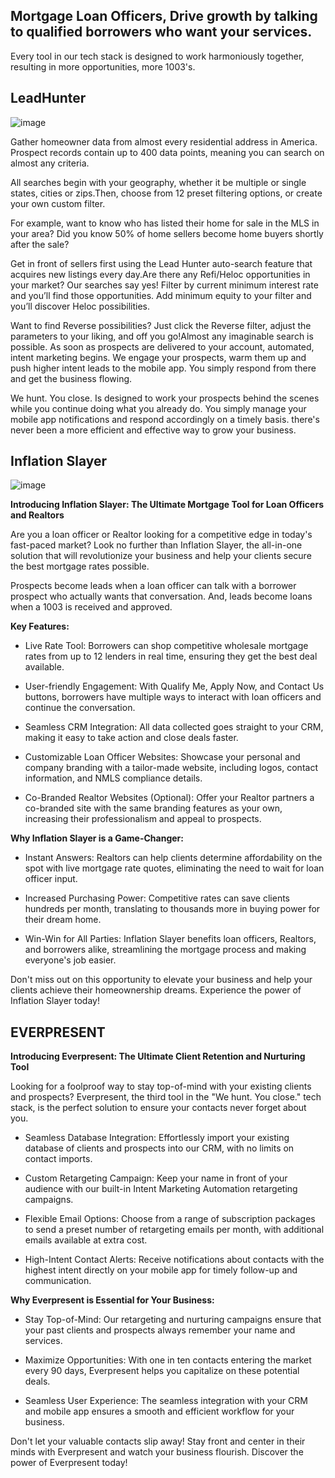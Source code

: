 ## Mortgage Loan Officers, Drive growth by talking to qualified borrowers who want your services.

Every tool in our tech stack is designed to work harmoniously together, resulting in more opportunities, more 1003's.
## LeadHunter

![image](https://github.com/Lead-Partners/.github-private/assets/128191960/bf00ec75-2efe-4970-b54a-ab71e662abaa)

Gather homeowner data from almost every residential address in America. Prospect records contain up to 400 data points, meaning you can search on almost any criteria.


All searches begin with your geography, whether it be multiple or single states, cities or zips.Then, choose from 12 preset filtering options, or create your own custom filter.

For example, want to know who has listed their home for sale in the MLS in your area? Did you know 50% of home sellers become home buyers shortly after the sale?

Get in front of sellers first using the Lead Hunter auto-search feature that acquires new listings every day.Are there any Refi/Heloc opportunities in your market? Our searches say yes! Filter by current minimum interest rate and you’ll find those opportunities. Add minimum equity to your filter and you’ll discover Heloc possibilities.

Want to find Reverse possibilities? Just click the Reverse filter, adjust the parameters to your liking, and off you go!Almost any imaginable search is possible. As soon as prospects are delivered to your account, automated, intent marketing begins. We engage your prospects, warm them up and push higher intent leads to the mobile app. You simply respond from there and get the business flowing.

We hunt. You close. Is designed to work your prospects behind the scenes while you continue doing what you already do. You simply manage your mobile app notifications and respond accordingly on a timely basis. there's never been a more efficient and effective way to grow your business.

## Inflation Slayer
![image](https://github.com/Lead-Partners/.github-private/assets/128191960/3e4ccf2d-dfa9-477a-b4d9-6883fa185201)


<strong>Introducing Inflation Slayer: The Ultimate Mortgage Tool for Loan Officers and Realtors</strong>

Are you a loan officer or Realtor looking for a competitive edge in today's fast-paced market? Look no further than Inflation Slayer, the all-in-one solution that will revolutionize your business and help your clients secure the best mortgage rates possible.

Prospects become leads when a loan officer can talk with a borrower prospect who actually wants that conversation. And, leads become loans when a 1003 is received and approved.

<strong>Key Features:</strong>

- Live Rate Tool: Borrowers can shop competitive wholesale mortgage rates from up to 12 lenders in real time, ensuring they get the best deal available.

- User-friendly Engagement: With Qualify Me, Apply Now, and Contact Us buttons, borrowers have multiple ways to interact with loan officers and continue the conversation.

- Seamless CRM Integration: All data collected goes straight to your CRM, making it easy to take action and close deals faster.

- Customizable Loan Officer Websites: Showcase your personal and company branding with a tailor-made website, including logos, contact information, and NMLS compliance details.

- Co-Branded Realtor Websites (Optional): Offer your Realtor partners a co-branded site with the same branding features as your own, increasing their professionalism and appeal to prospects.

<strong>Why Inflation Slayer is a Game-Changer:</strong>

- Instant Answers: Realtors can help clients determine affordability on the spot with live mortgage rate quotes, eliminating the need to wait for loan officer input.


- Increased Purchasing Power: Competitive rates can save clients hundreds per month, translating to thousands more in buying power for their dream home.

- Win-Win for All Parties: Inflation Slayer benefits loan officers, Realtors, and borrowers alike, streamlining the mortgage process and making everyone's job easier.

Don't miss out on this opportunity to elevate your business and help your clients achieve their homeownership dreams. Experience the power of Inflation Slayer today!

## EVERPRESENT
<strong>Introducing Everpresent: The Ultimate Client Retention and Nurturing Tool</strong>

Looking for a foolproof way to stay top-of-mind with your existing clients and prospects? Everpresent, the third tool in the "We hunt. You close." tech stack, is the perfect solution to ensure your contacts never forget about you.

- Seamless Database Integration: Effortlessly import your existing database of clients and prospects into our CRM, with no limits on contact imports.

- Custom Retargeting Campaign: Keep your name in front of your audience with our built-in Intent Marketing Automation retargeting campaigns.

- Flexible Email Options: Choose from a range of subscription packages to send a preset number of retargeting emails per month, with additional emails available at extra cost.

- High-Intent Contact Alerts: Receive notifications about contacts with the highest intent directly on your mobile app for timely follow-up and communication.

<strong>Why Everpresent is Essential for Your Business:</strong>

- Stay Top-of-Mind: Our retargeting and nurturing campaigns ensure that your past clients and prospects always remember your name and services.


- Maximize Opportunities: With one in ten contacts entering the market every 90 days, Everpresent helps you capitalize on these potential deals.


- Seamless User Experience: The seamless integration with your CRM and mobile app ensures a smooth and efficient workflow for your business.


Don't let your valuable contacts slip away! Stay front and center in their minds with Everpresent and watch your business flourish. Discover the power of Everpresent today!
